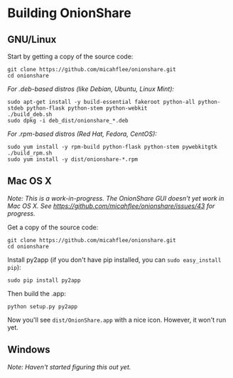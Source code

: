 # Building OnionShare

## GNU/Linux

Start by getting a copy of the source code:

    git clone https://github.com/micahflee/onionshare.git
    cd onionshare

*For .deb-based distros (like Debian, Ubuntu, Linux Mint):*

    sudo apt-get install -y build-essential fakeroot python-all python-stdeb python-flask python-stem python-webkit
    ./build_deb.sh
    sudo dpkg -i deb_dist/onionshare_*.deb

*For .rpm-based distros (Red Hat, Fedora, CentOS):*

    sudo yum install -y rpm-build python-flask python-stem pywebkitgtk
    ./build_rpm.sh
    sudo yum install -y dist/onionshare-*.rpm

## Mac OS X

*Note: This is a work-in-progress. The OnionShare GUI doesn't yet work in Mac OS X. See https://github.com/micahflee/onionshare/issues/43 for progress.*

Get a copy of the source code:

    git clone https://github.com/micahflee/onionshare.git
    cd onionshare

Install py2app (if you don't have pip installed, you can `sudo easy_install pip`):

    sudo pip install py2app

Then build the .app:

    python setup.py py2app

Now you'll see `dist/OnionShare.app` with a nice icon. However, it won't run yet.

## Windows

*Note: Haven't started figuring this out yet.*

